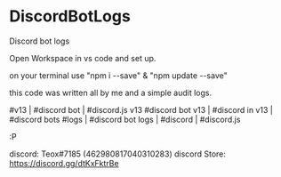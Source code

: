 # DiscordBotLogs
Discord bot logs


Open Workspace in vs code and set up.

on your terminal use "npm i --save" & "npm update --save"

this code was written all by me and a simple audit logs.

#v13 | #discord bot | #discord.js v13
#discord bot v13 | #discord in v13 | #discord bots
#logs | #discord bot logs | #discord | #discord.js

:P

discord: Teox#7185 (462980817040310283)
discord Store: https://discord.gg/dtKxFktrBe
